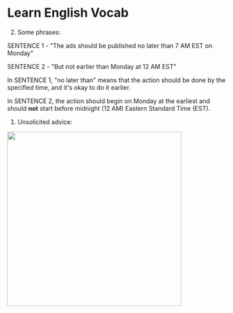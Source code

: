 # Learn English Vocab

2. Some phrases:

SENTENCE 1 - "The ads should be published no later than 7 AM EST on Monday"

SENTENCE 2 - "But not earlier than Monday at 12 AM EST"

In SENTENCE 1, "no later than" means that the action should be done by the specified time, and it's okay to do it earlier.

In SENTENCE 2, the action should begin on Monday at the earliest and should **not** start before midnight (12 AM) Eastern Standard Time (EST).

1. Unsolicited advice:

<img src="https://github.com/sahilrajput03/sahilrajput03/assets/31458531/d72147bf-3bc6-4004-bbb5-e901e9765868" width="400" />

